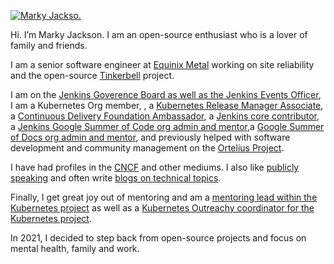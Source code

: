 [![Marky Jackso.](https://www.linkpicture.com/q/IMG_0669.jpg)](https://www.linkedin.com/in/marky-jackson/)

Hi. I’m Marky Jackson. I am an open-source enthusiast who is a lover of family and friends.

I am a senior software engineer at [Equinix Metal](https://metal.equinix.com) working on site reliability and the open-source [Tinkerbell](https://tinkerbell.org) project.

I am on the [Jenkins Goverence Board as well as the Jenkins Events Officer](https://groups.google.com/g/jenkinsci-dev/c/JusGlXCwbx0/m/2yHT3BFcAAAJ), I am a Kubernetes Org member, , a [Kubernetes Release Manager Associate](https://github.com/markyjackson-taulia/sig-release/blob/master/release-managers.md), a [Continuous Delivery Foundation Ambassador](https://cd.foundation/ambassador-program-overview-application/community-ambassador-cohort20/), a [Jenkins core contributor](https://www.jenkins.io/blog/authors/markyjackson-taulia/), a [Jenkins Google Summer of Code org admin and mentor](https://www.jenkins.io/sigs/gsoc/),a [Google Summer of Docs org admin and mentor](https://www.jenkins.io/sigs/docs/gsod/), and previously helped with software development and community management on the [Ortelius Project](https://ortelius.io).

I have had profiles in the [CNCF](https://www.cncf.io/blog/2020/02/18/why-i-contribute-to-the-open-source-community-and-you-should-too/) and other mediums. I also like [publicly speaking](https://www.youtube.com/watch?v=h4hKSXjCqyI) and often write [blogs on technical topics](https://cd.foundation/blog/2020/05/29/mlops-an-introduction/).

Finally, I get great joy out of mentoring and am a [mentoring lead within the Kubernetes project](https://github.com/kubernetes/community/blob/master/mentoring/OWNERS#L6) as well as a [Kubernetes Outreachy coordinator for the Kubernetes project](https://www.outreachy.org/communities/cfp/kubernetes/).

In 2021, I decided to step back from open-source projects and focus on mental health, family and work.
